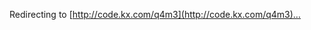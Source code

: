<script>
    window.location.href = "http://code.kx.com/q4m3";
</script>

Redirecting to [http://code.kx.com/q4m3](http://code.kx.com/q4m3)…

